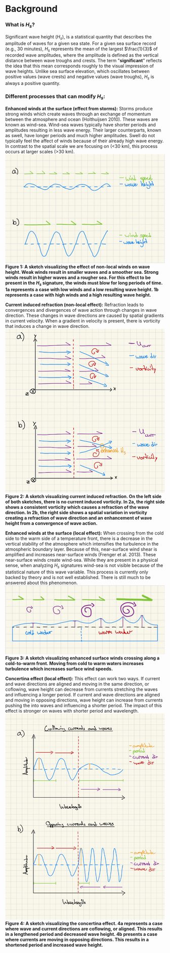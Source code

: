 # Background

### What is $H_s$?

Significant wave height ($H_s$), is a statistical quantity that describes the amplitude of waves for a given sea state. For a given sea surface record (e.g., 30 minutes), $H_s$ represents the mean of the largest $\frac{1}{3}$ of recorded wave amplitudes, where the amplitude is defined as the vertical distance between wave troughs and crests. The term "**significant**" reflects the idea that this mean corresponds roughly to the visual impression of wave heights. Unlike sea surface elevation, which oscillates between positive values (wave crests) and negative values (wave troughs), $H_s$ is always a positive quantity.

### Different processes that can modify $H_s$:

**Enhanced winds at the surface (effect from storms):** 
Storms produce strong winds which create waves through an exchange of momentum between the atmosphere and ocean (Holthuijsen 2010).  These waves are known as wind-sea. Wind-sea waves typically have shorter periods and amplitudes resulting in less wave energy. Their larger counterparts, known as swell, have longer periods and much higher amplitudes. Swell do not typically feel the affect of winds because of their already high wave energy. In contrast to the spatial scale we are focusing on (<30 km), this process occurs at larger scales (>30 km).
![non-local_winds](./sketches/non-local_winds.jpg)
**Figure 1: A sketch visualizing the effect of non-local winds on wave height. Weak winds result in smaller waves and a smoother sea. Strong winds result in higher waves and a rougher sea. For this effect to be present in the $H_s$ signature, the winds must blow for long periods of time. 1a represents a case with low winds and a low resulting wave height. 1b represents a case with high winds and a high resulting wave height.**

**Current induced refraction (non-local effect):** 
Refraction leads to convergences and divergences of wave action through changes in wave direction. These changes in wave directions are caused by spatial gradients in current velocity. When a gradient in velocity is present, there is vorticity that induces a change in wave direction.
![current_induced_refraction](./sketches/current_induced_refraction_sketch_cropped.jpg)
**Figure 2: A sketch visualizing current induced refraction. On the left side of both sketches, there is no current induced vorticity. In 2a, the right side shows a consistent vorticity which causes a refraction of the wave direction. In 2b, the right side shows a spatial variation in vorticity creating a refraction of wave direction and an enhancement of wave height from a convergence of wave action.**

**Enhanced winds at the surface (local effect):** 
When crossing from the cold side to the warm side of a temperature front, there is a decrease in the vertical stability of the atmosphere which intensifies the turbulence in the atmospheric boundary layer. Because of this, near-surface wind shear is amplified and increases near-surface winds (Frenger et al. 2013). These near-surface winds create wind-sea. While they are present in a physical sense, when analyzing $H_s$ signatures wind-sea is not visible because of the statistical nature of this wave variable. This process is currently only backed by theory and is not well established. There is still much to be answered about this phenomenon.
![enhanced_surface_winds](./sketches/enhanced_surface_winds_sketch.jpg)
**Figure 3: A sketch visualizing enhanced surface winds crossing along a cold-to-warm front. Moving from cold to warm waters increases turbulence which increases surface wind speeds.**

**Concertina effect (local effect):** 
This effect can work two ways. If current and wave directions are aligned and moving in the same direction, or coflowing, wave height can decrease from currents stretching the waves and influencing a longer period. If current and wave directions are aligned and moving in opposing directions, wave height can increase from currents pushing the into waves and influencing a shorter period. The impact of this effect is stronger on waves with shorter period and wavelength.
![concertina_sketch](./sketches/concertina_sketch.jpg)
**Figure 4: A sketch visualizing the concertina effect. 4a represents a case where wave and current directions are coflowing, or aligned. This results in a lengthened period and decreased wave height. 4b presents a case where currents are moving in opposing directions. This results in a shortened period and increased wave height.**
